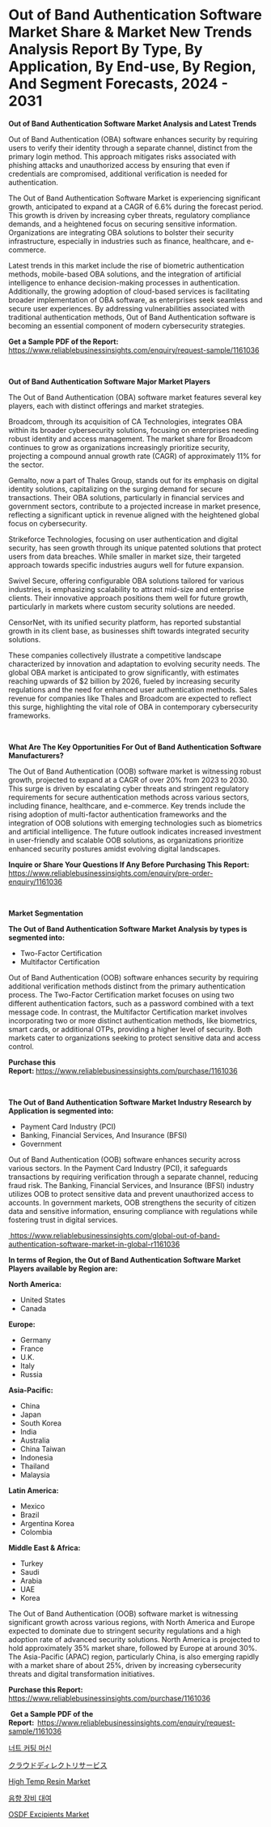 <p><h1>Out of Band Authentication Software Market Share & Market New Trends Analysis Report By Type, By Application, By End-use, By Region, And Segment Forecasts, 2024 - 2031</h1></p><p><strong>Out of Band Authentication Software Market Analysis and Latest Trends</strong></p>
<p><p>Out of Band Authentication (OBA) software enhances security by requiring users to verify their identity through a separate channel, distinct from the primary login method. This approach mitigates risks associated with phishing attacks and unauthorized access by ensuring that even if credentials are compromised, additional verification is needed for authentication.</p><p>The Out of Band Authentication Software Market is experiencing significant growth, anticipated to expand at a CAGR of 6.6% during the forecast period. This growth is driven by increasing cyber threats, regulatory compliance demands, and a heightened focus on securing sensitive information. Organizations are integrating OBA solutions to bolster their security infrastructure, especially in industries such as finance, healthcare, and e-commerce.</p><p>Latest trends in this market include the rise of biometric authentication methods, mobile-based OBA solutions, and the integration of artificial intelligence to enhance decision-making processes in authentication. Additionally, the growing adoption of cloud-based services is facilitating broader implementation of OBA software, as enterprises seek seamless and secure user experiences. By addressing vulnerabilities associated with traditional authentication methods, Out of Band Authentication software is becoming an essential component of modern cybersecurity strategies.</p></p>
<p><strong>Get a Sample PDF of the Report:&nbsp;</strong> <a href="https://www.reliablebusinessinsights.com/enquiry/request-sample/1161036">https://www.reliablebusinessinsights.com/enquiry/request-sample/1161036</a></p>
<p>&nbsp;</p>
<p><strong>Out of Band Authentication Software Major Market Players</strong></p>
<p><p>The Out of Band Authentication (OBA) software market features several key players, each with distinct offerings and market strategies. </p><p>Broadcom, through its acquisition of CA Technologies, integrates OBA within its broader cybersecurity solutions, focusing on enterprises needing robust identity and access management. The market share for Broadcom continues to grow as organizations increasingly prioritize security, projecting a compound annual growth rate (CAGR) of approximately 11% for the sector.</p><p>Gemalto, now a part of Thales Group, stands out for its emphasis on digital identity solutions, capitalizing on the surging demand for secure transactions. Their OBA solutions, particularly in financial services and government sectors, contribute to a projected increase in market presence, reflecting a significant uptick in revenue aligned with the heightened global focus on cybersecurity.</p><p>Strikeforce Technologies, focusing on user authentication and digital security, has seen growth through its unique patented solutions that protect users from data breaches. While smaller in market size, their targeted approach towards specific industries augurs well for future expansion.</p><p>Swivel Secure, offering configurable OBA solutions tailored for various industries, is emphasizing scalability to attract mid-size and enterprise clients. Their innovative approach positions them well for future growth, particularly in markets where custom security solutions are needed.</p><p>CensorNet, with its unified security platform, has reported substantial growth in its client base, as businesses shift towards integrated security solutions. </p><p>These companies collectively illustrate a competitive landscape characterized by innovation and adaptation to evolving security needs. The global OBA market is anticipated to grow significantly, with estimates reaching upwards of $2 billion by 2026, fueled by increasing security regulations and the need for enhanced user authentication methods. Sales revenue for companies like Thales and Broadcom are expected to reflect this surge, highlighting the vital role of OBA in contemporary cybersecurity frameworks.</p></p>
<p>&nbsp;</p>
<p><strong>What Are The Key Opportunities For Out of Band Authentication Software Manufacturers?</strong></p>
<p><p>The Out of Band Authentication (OOB) software market is witnessing robust growth, projected to expand at a CAGR of over 20% from 2023 to 2030. This surge is driven by escalating cyber threats and stringent regulatory requirements for secure authentication methods across various sectors, including finance, healthcare, and e-commerce. Key trends include the rising adoption of multi-factor authentication frameworks and the integration of OOB solutions with emerging technologies such as biometrics and artificial intelligence. The future outlook indicates increased investment in user-friendly and scalable OOB solutions, as organizations prioritize enhanced security postures amidst evolving digital landscapes.</p></p>
<p><strong>Inquire or Share Your Questions If Any Before Purchasing This Report:</strong> <a href="https://www.reliablebusinessinsights.com/enquiry/pre-order-enquiry/1161036">https://www.reliablebusinessinsights.com/enquiry/pre-order-enquiry/1161036</a></p>
<p>&nbsp;</p>
<p><strong>Market Segmentation</strong></p>
<p><strong>The Out of Band Authentication Software Market Analysis by types is segmented into:</strong></p>
<p><ul><li>Two-Factor Certification</li><li>Multifactor Certification</li></ul></p>
<p><p>Out of Band Authentication (OOB) software enhances security by requiring additional verification methods distinct from the primary authentication process. The Two-Factor Certification market focuses on using two different authentication factors, such as a password combined with a text message code. In contrast, the Multifactor Certification market involves incorporating two or more distinct authentication methods, like biometrics, smart cards, or additional OTPs, providing a higher level of security. Both markets cater to organizations seeking to protect sensitive data and access control.</p></p>
<p><strong>Purchase this Report:&nbsp;</strong><a href="https://www.reliablebusinessinsights.com/purchase/1161036">https://www.reliablebusinessinsights.com/purchase/1161036</a></p>
<p>&nbsp;</p>
<p><strong>The Out of Band Authentication Software Market Industry Research by Application is segmented into:</strong></p>
<p><ul><li>Payment Card Industry (PCI)</li><li>Banking, Financial Services, And Insurance (BFSI)</li><li>Government</li></ul></p>
<p><p>Out of Band Authentication (OOB) software enhances security across various sectors. In the Payment Card Industry (PCI), it safeguards transactions by requiring verification through a separate channel, reducing fraud risk. The Banking, Financial Services, and Insurance (BFSI) industry utilizes OOB to protect sensitive data and prevent unauthorized access to accounts. In government markets, OOB strengthens the security of citizen data and sensitive information, ensuring compliance with regulations while fostering trust in digital services.</p></p>
<p><a href="https://www.reliablebusinessinsights.com/global-out-of-band-authentication-software-market-in-global-r1161036">&nbsp;https://www.reliablebusinessinsights.com/global-out-of-band-authentication-software-market-in-global-r1161036</a></p>
<p><strong>In terms of Region, the Out of Band Authentication Software Market Players available by Region are:</strong></p>
<p>
    <p> <strong> North America: </strong>
        <ul>
            <li>United States</li>
            <li>Canada</li>
        </ul>
        </p> 
    <p> <strong> Europe: </strong>
        <ul>
            <li>Germany</li>
            <li>France</li>
            <li>U.K.</li>
            <li>Italy</li>
            <li>Russia</li>
        </ul>
        </p> 
    <p> <strong> Asia-Pacific: </strong>
        <ul>
            <li>China</li>
            <li>Japan</li>
            <li>South Korea</li>
            <li>India</li>
            <li>Australia</li>
            <li>China Taiwan</li>
            <li>Indonesia</li>
            <li>Thailand</li>
            <li>Malaysia</li>
        </ul>
        </p> 
    <p> <strong> Latin America: </strong>
        <ul>
            <li>Mexico</li>
            <li>Brazil</li>
            <li>Argentina Korea</li>
            <li>Colombia</li>
        </ul>
        </p> 
    <p> <strong> Middle East & Africa: </strong>
        <ul>
            <li>Turkey</li>
            <li>Saudi</li>
            <li>Arabia</li>
            <li>UAE</li>
            <li>Korea</li>
        </ul>
    </p>
    </p>
<p><p>The Out of Band Authentication (OOB) software market is witnessing significant growth across various regions, with North America and Europe expected to dominate due to stringent security regulations and a high adoption rate of advanced security solutions. North America is projected to hold approximately 35% market share, followed by Europe at around 30%. The Asia-Pacific (APAC) region, particularly China, is also emerging rapidly with a market share of about 25%, driven by increasing cybersecurity threats and digital transformation initiatives.</p></p>
<p><strong>Purchase this Report: </strong><a href="https://www.reliablebusinessinsights.com/purchase/1161036">https://www.reliablebusinessinsights.com/purchase/1161036</a></p>
<p>&nbsp;<strong>Get a Sample PDF of the Report:&nbsp;&nbsp;</strong><a href="https://www.reliablebusinessinsights.com/enquiry/request-sample/1161036">https://www.reliablebusinessinsights.com/enquiry/request-sample/1161036</a></p>
<p><strong></strong></p>
<p><p><a href="https://medium.com/@alex_holland_/%EC%84%B8%EA%B3%84-nut-cutting-machine-market-%EC%9D%80-2024%EC%97%90%EC%84%9C-2031%EB%A1%9C-%EC%97%B0%ED%8F%89%EA%B7%A0-%EC%A6%9D%EA%B0%80%EC%9C%A8%EC%9D%84-%EB%B3%B4%EC%9D%BC-%EA%B2%83%EC%9C%BC%EB%A1%9C-%EC%98%88%EC%83%81%EB%90%A9%EB%8B%88%EB%8B%A4-3a1b38fd324d">너트 커팅 머신</a></p><p><a href="https://medium.com/@dfs4ff/cloud-directory-services-market-%E3%81%AF-%E3%82%B3%E3%82%B9%E3%83%88%E7%AE%A1%E7%90%86%E3%81%A8%E5%8A%B9%E7%8E%87%E5%90%91%E4%B8%8A%E3%82%92%E5%84%AA%E5%85%88%E3%81%97%E3%81%BE%E3%81%99-%E3%81%95%E3%82%89%E3%81%AB-%E5%A0%B1%E5%91%8A%E6%9B%B8%E3%81%AF%E5%B8%82%E5%A0%B4%E3%81%AE%E9%9C%80%E8%A6%81%E9%9D%A2%E3%81%A8%E4%BE%9B%E7%B5%A6%E9%9D%A2%E3%81%AE%E4%B8%A1%E6%96%B9%E3%82%92%E3%82%AB%E3%83%90%E3%83%BC%E3%81%97%E3%81%A6%E3%81%84%E3%81%BE%E3%81%99-cloud-5988233fdff6">クラウドディレクトリサービス</a></p><p><a href="https://issuu.com/reportprime-2/docs/high-temp-resin-market-size-2030.pp_c4102fd7479135">High Temp Resin Market</a></p><p><a href="https://medium.com/@alex_holland_/%EC%82%AC%EC%9A%B4%EB%93%9C-%EC%9E%A5%EB%B9%84-%EB%8C%80%EC%97%AC-%EC%82%B0%EC%97%85%EC%97%90-%EB%8C%80%ED%95%9C-%ED%86%B5%EC%B0%B0-2031%EB%85%84%EA%B9%8C%EC%A7%80%EC%9D%98-%EC%8B%9C%EC%9E%A5-%EC%9E%AC%EB%AC%B4-%EC%83%81%ED%83%9C-%EC%8B%9C%EC%9E%A5-%EA%B7%9C%EB%AA%A8-%EB%B0%8F-%EC%88%98%EC%9D%B5-%EB%B6%84%EC%84%9D-4a050bdb6b0a">음향 장비 대여</a></p><p><a href="https://github.com/MariaWashington76/Market-Research-Report-List-1/blob/main/osdf-excipients-market.md">OSDF Excipients Market</a></p></p>